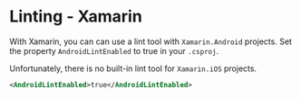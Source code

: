 # Linting - Xamarin

With Xamarin, you can can use a lint tool with `Xamarin.Android` projects. Set the property `AndroidLintEnabled` to true in your `.csproj`.

Unfortunately, there is no built-in lint tool for `Xamarin.iOS` projects.

```xml
<AndroidLintEnabled>true</AndroidLintEnabled>
```
